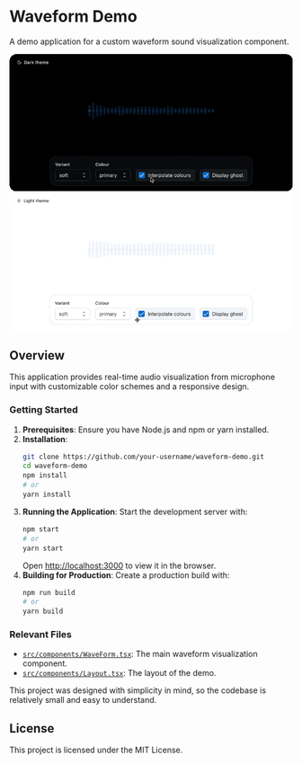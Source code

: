 # Waveform Demo

A demo application for a custom waveform sound visualization component.

![alt text](assets/recording-dark-theme.gif#gh-dark-mode-only)
![alt text](assets/recording-light-theme.gif#gh-light-mode-only)

## Overview

This application provides real-time audio visualization from microphone input with customizable color schemes and a responsive design.

### Getting Started

1. **Prerequisites**: Ensure you have Node.js and npm or yarn installed.
2. **Installation**:
    ```sh
    git clone https://github.com/your-username/waveform-demo.git
    cd waveform-demo
    npm install
    # or
    yarn install
    ```
3. **Running the Application**: Start the development server with:
    ```sh
    npm start
    # or
    yarn start
    ```
    Open [http://localhost:3000](http://localhost:3000) to view it in the browser.
4. **Building for Production**: Create a production build with:
    ```sh
    npm run build
    # or
    yarn build
    ```

### Relevant Files

- [`src/components/WaveForm.tsx`](./src/components/WaveForm.tsx): The main waveform visualization component.
- [`src/components/Layout.tsx`](./src/components/Layout.tsx): The layout of the demo.

This project was designed with simplicity in mind, so the codebase is relatively small and easy to understand.


## License

This project is licensed under the MIT License.
